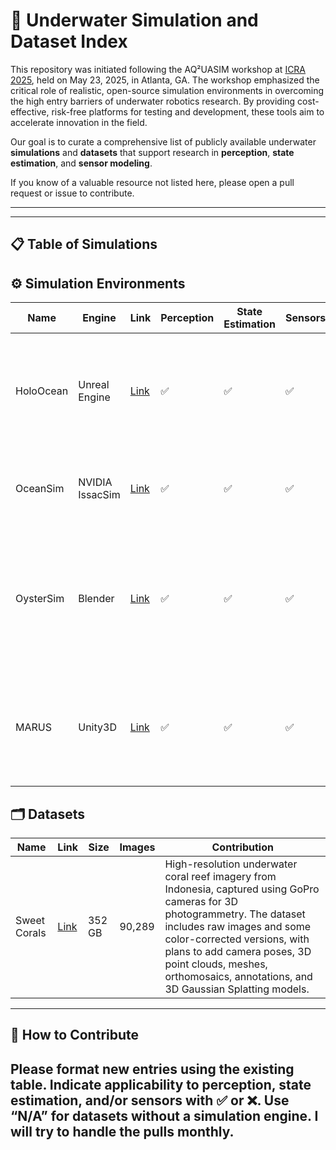 # 🌊 Underwater Simulation and Dataset Index
This repository was initiated following the AQ²UASIM workshop at [ICRA 2025](https://sites.google.com/view/aq2uasim/), held on May 23, 2025, in Atlanta, GA. The workshop emphasized the critical role of realistic, open-source simulation environments in overcoming the high entry barriers of underwater robotics research. By providing cost-effective, risk-free platforms for testing and development, these tools aim to accelerate innovation in the field.

Our goal is to curate a comprehensive list of publicly available underwater **simulations** and **datasets** that support research in **perception**, **state estimation**, and **sensor modeling**.

If you know of a valuable resource not listed here, please open a pull request or issue to contribute.

---

---

## 📋 Table of Simulations

## ⚙️ Simulation Environments

| Name        | Engine  | Link                                                                                   | Perception | State Estimation | Sensors | Contribution                                                                 |
|-------------|---------|----------------------------------------------------------------------------------------|------------|------------------|---------|------------------------------------------------------------------------------|
| HoloOcean   | Unreal Engine  | [Link](https://byu-holoocean.github.io/holoocean-docs/v1.0.0/index.html)               | ✅         | ✅               | ✅      | High-fidelity underwater robotics simulator with support for common sensors and multi-agent missions. |
| OceanSim    | NVIDIA IssacSim  | [Link](https://github.com/umfieldrobotics/OceanSim/)                                              | ✅         | ✅               | ✅      | Multibeam sonar simulator for bathymetry and acoustic modeling.             |
| OysterSim   | Blender | [Link](https://github.com/prgumd/Oystersim)                                      | ✅         | ✅               | ✅      | Realistic underwater oyster farm simulator in Blender with support for synthetic data generation and navigation. |
| MARUS   | Unity3D | [Link](https://github.com/MARUSimulator/marus-core)                                      | ✅         | ✅               | ✅      | Automatic annotation and dataset generation capabilities, used to support vision model training |


## 🗂️ Datasets

| Name           | Link                                                                 | Size   | Images | Contribution                                                                 |
|----------------|----------------------------------------------------------------------|--------|--------|------------------------------------------------------------------------------|
| Sweet Corals   | [Link](https://huggingface.co/datasets/wildflow/sweet-corals)       | 352 GB | 90,289 | High-resolution underwater coral reef imagery from Indonesia, captured using GoPro cameras for 3D photogrammetry. The dataset includes raw images and some color-corrected versions, with plans to add camera poses, 3D point clouds, meshes, orthomosaics, annotations, and 3D Gaussian Splatting models. |

---

## 📌 How to Contribute

Please format new entries using the existing table. Indicate applicability to perception, state estimation, and/or sensors with ✅ or ❌. Use “N/A” for datasets without a simulation engine.
I will try to handle the pulls monthly. 
---
